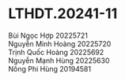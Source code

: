 # LTHDT.20241-11
Bùi Ngọc Hợp 20225721  
Nguyễn Minh Hoàng 20225720  
Trịnh Quốc Hoàng 20225692  
Nguyễn Mạnh Hùng 20225630  
Nông Phi Hùng 20194581  


